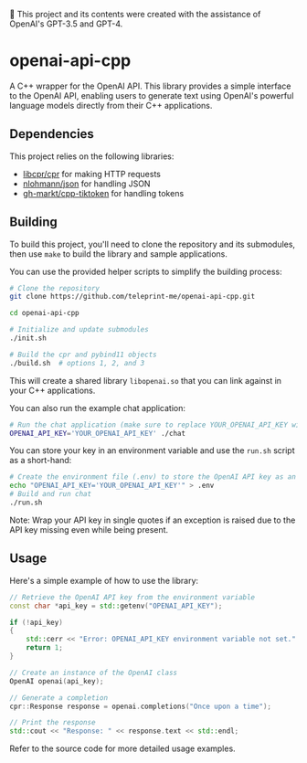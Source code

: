 📝 This project and its contents were created with the assistance of OpenAI's GPT-3.5 and GPT-4.

# openai-api-cpp

A C++ wrapper for the OpenAI API. This library provides a simple interface to the OpenAI API, enabling users to generate text using OpenAI's powerful language models directly from their C++ applications.

## Dependencies

This project relies on the following libraries:

-   [libcpr/cpr](https://github.com/whoshuu/cpr) for making HTTP requests
-   [nlohmann/json](https://github.com/nlohmann/json) for handling JSON
-   [gh-markt/cpp-tiktoken](https://github.com/gh-markt/cpp-tiktoken) for handling tokens

## Building

To build this project, you'll need to clone the repository and its submodules, then use `make` to build the library and sample applications.

You can use the provided helper scripts to simplify the building process:

```sh
# Clone the repository
git clone https://github.com/teleprint-me/openai-api-cpp.git

cd openai-api-cpp

# Initialize and update submodules
./init.sh

# Build the cpr and pybind11 objects
./build.sh  # options 1, 2, and 3
```

This will create a shared library `libopenai.so` that you can link against in your C++ applications.

You can also run the example chat application:

```sh
# Run the chat application (make sure to replace YOUR_OPENAI_API_KEY with your actual API key)
OPENAI_API_KEY='YOUR_OPENAI_API_KEY' ./chat
```

You can store your key in an environment variable and use the `run.sh` script as a short-hand:

```sh
# Create the environment file (.env) to store the OpenAI API key as an environment variable
echo "OPENAI_API_KEY='YOUR_OPENAI_API_KEY'" > .env
# Build and run chat
./run.sh
```

Note: Wrap your API key in single quotes if an exception is raised due to the API key missing even while being present.

## Usage

Here's a simple example of how to use the library:

```cpp
// Retrieve the OpenAI API key from the environment variable
const char *api_key = std::getenv("OPENAI_API_KEY");

if (!api_key)
{
    std::cerr << "Error: OPENAI_API_KEY environment variable not set." << std::endl;
    return 1;
}

// Create an instance of the OpenAI class
OpenAI openai(api_key);

// Generate a completion
cpr::Response response = openai.completions("Once upon a time");

// Print the response
std::cout << "Response: " << response.text << std::endl;
```

Refer to the source code for more detailed usage examples.
